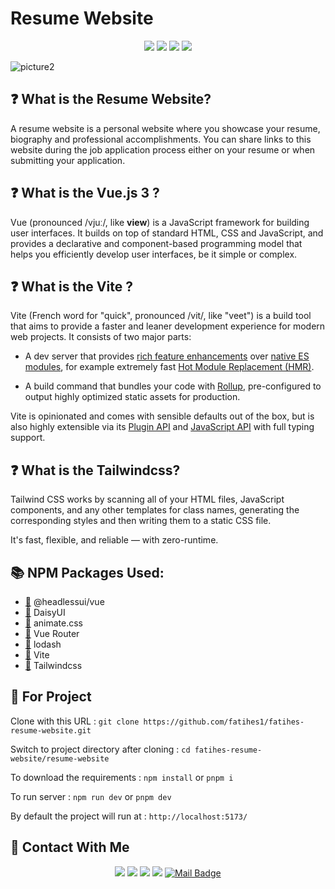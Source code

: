 # Resume Website

<div align="center">

![](https://img.shields.io/badge/Vue.js-35495E?style=for-the-badge&logo=vuedotjs&logoColor=4FC08D)
![](https://img.shields.io/badge/Tailwind_CSS-38B2AC?style=for-the-badge&logo=tailwind-css&logoColor=white)
![](https://img.shields.io/badge/Vite-B73BFE?style=for-the-badge&logo=vite&logoColor=FFD62E`)
![](https://img.shields.io/badge/npm-CB3837?style=for-the-badge&logo=npm&logoColor=white)

</div>



![picture2](https://user-images.githubusercontent.com/54971670/200176572-56198847-a605-4714-8b83-18a8731a7692.png)



## :question: What is the Resume Website?
A resume website is a personal website where you showcase your resume, biography and professional accomplishments. You can share links to this website during the job application process either on your resume or when submitting your application.

## :question: What is the Vue.js 3 ?
Vue (pronounced /vjuː/, like **view**) is a JavaScript framework for building user interfaces. It builds on top of standard HTML, CSS and JavaScript, and provides a declarative and component-based programming model that helps you efficiently develop user interfaces, be it simple or complex.

## :question: What is the Vite ?
Vite (French word for "quick", pronounced /vit/, like "veet") is a build tool that aims to provide a faster and leaner development experience for modern web projects. It consists of two major parts:

-   A dev server that provides  [rich feature enhancements](https://vitejs.dev/guide/features.html)  over  [native ES modules](https://developer.mozilla.org/en-US/docs/Web/JavaScript/Guide/Modules), for example extremely fast  [Hot Module Replacement (HMR)](https://vitejs.dev/guide/features.html#hot-module-replacement).
    
-   A build command that bundles your code with  [Rollup](https://rollupjs.org/), pre-configured to output highly optimized static assets for production.
    
Vite is opinionated and comes with sensible defaults out of the box, but is also highly extensible via its  [Plugin API](https://vitejs.dev/guide/api-plugin.html)  and  [JavaScript API](https://vitejs.dev/guide/api-javascript.html)  with full typing support.

## :question: What is the Tailwindcss?
Tailwind CSS works by scanning all of your HTML files, JavaScript components, and any other templates for class names, generating the corresponding styles and then writing them to a static CSS file.

It's fast, flexible, and reliable — with zero-runtime.

## :books: NPM Packages Used:

- [:link:](https://www.npmjs.com/package/@headlessui/vue) @headlessui/vue
- [:link:](https://www.npmjs.com/package/daisyui) DaisyUI
- [:link:](https://animate.style/) animate.css
- [:link:](https://www.npmjs.com/package/vue-router) Vue Router
- [:link:](https://www.npmjs.com/package/lodash) lodash
- [:link:](https://www.npmjs.com/package/vite) Vite
- [:link:](https://www.npmjs.com/package/tailwindcss) Tailwindcss


## :floppy_disk: For Project
Clone with this URL : `git clone https://github.com/fatihes1/fatihes-resume-website.git`

Switch to project directory after cloning : `cd fatihes-resume-website/resume-website`
 
To download the requirements : `npm install` or `pnpm i`

To run server  : `npm run dev` or `pnpm dev`

By default the project will run at : `http://localhost:5173/`


## :bust_in_silhouette: Contact With Me
<div align="center">

[![](https://img.shields.io/badge/linkedin-%230077B5.svg?&style=for-the-badge&logo=linkedin&logoColor=white)](https://www.linkedin.com/in/fatihes/)
[![](https://img.shields.io/badge/Instagram-E4405F?style=for-the-badge&logo=instagram&logoColor=white)](https://www.instagram.com/fatihtech/)
[![](https://img.shields.io/badge/YouTube-FF0000?style=for-the-badge&logo=youtube&logoColor=white)](https://www.youtube.com/channel/UCpMnisdqsNAGzJfQBkBaOKg)
[![](https://img.shields.io/badge/Medium-12100E?style=for-the-badge&logo=medium&logoColor=white)](https://fatihes.medium.com/)
[![Mail Badge](https://img.shields.io/badge/develop.fatihes@gmail.com-c14438?style=for-the-badge&logo=Gmail&logoColor=white&link=mailto:develop.fatihes@gmail.com)](mailto:develop.fatihes@gmail.com)

</div>
